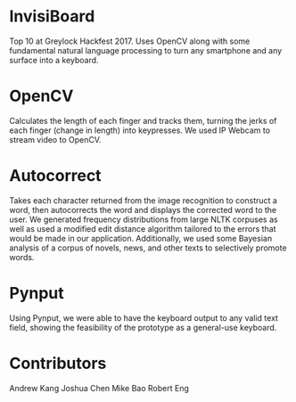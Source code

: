 # InvisiBoard
Top 10 at Greylock Hackfest 2017. Uses OpenCV along with some fundamental
natural language processing to turn any smartphone and any surface into a
keyboard.

# OpenCV
Calculates the length of each finger and tracks them, turning the jerks of each finger (change in length) into keypresses. We used IP Webcam to stream video to OpenCV. 

# Autocorrect
Takes each character returned from the image recognition to construct a word, then autocorrects the word and displays the corrected word to the user. We generated frequency distributions from large NLTK corpuses as well as used a modified edit distance algorithm tailored to the errors that would be made in our application. Additionally, we used some Bayesian analysis of a corpus of novels, news, and other texts to selectively promote words.

# Pynput
Using Pynput, we were able to have the keyboard output to any valid text field, showing the feasibility of the prototype as a general-use keyboard.

# Contributors
Andrew Kang
Joshua Chen
Mike Bao
Robert Eng
